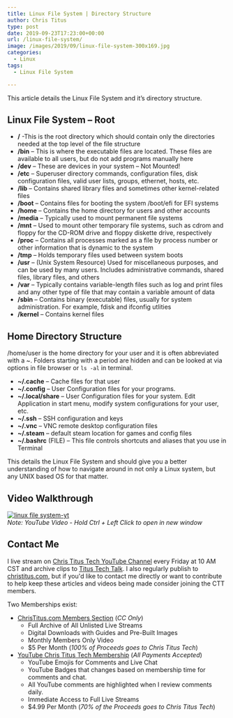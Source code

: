 ```yaml
---
title: Linux File System | Directory Structure
author: Chris Titus
type: post
date: 2019-09-23T17:23:00+00:00
url: /linux-file-system/
image: /images/2019/09/linux-file-system-300x169.jpg
categories:
  - Linux
tags:
  - Linux File System

---
```


This article details the Linux File System and it&#8217;s directory structure. 

## Linux File System &#8211; Root

  *  **/** -This is the root directory which should contain only the directories needed at the top level of the file structure
  * **/bin** &#8211; This is where the executable files are located. These files are available to all users, but do not add programs manually here
  * **/dev** &#8211; These are devices in your system &#8211; Not Mounted!
  * **/etc** &#8211; Superuser directory commands, configuration files, disk configuration files, valid user lists, groups, ethernet, hosts, etc.
  * **/lib** &#8211; Contains shared library files and sometimes other kernel-related files
  * **/boot** &#8211; Contains files for booting the system /boot/efi for EFI systems
  * **/home** &#8211; Contains the home directory for users and other accounts
  * **/media** &#8211; Typically used to mount permanent file systems
  * **/mnt** &#8211; Used to mount other temporary file systems, such as cdrom and floppy for the CD-ROM drive and floppy diskette drive, respectively
  * **/proc** &#8211; Contains all processes marked as a file by process number or other information that is dynamic to the system
  * **/tmp** &#8211; Holds temporary files used between system boots
  * **/usr** &#8211; (Unix System Resource) Used for miscellaneous purposes, and can be used by many users. Includes administrative commands, shared files, library files, and others
  * **/var** &#8211; Typically contains variable-length files such as log and print files and any other type of file that may contain a variable amount of data
  * **/sbin** &#8211; Contains binary (executable) files, usually for system administration. For example, fdisk and ifconfig utlities
  * **/kernel** &#8211; Contains kernel files

## Home Directory Structure

/home/user is the home directory for your user and it is often abbreviated with a ~. Folders starting with a period are hidden and can be looked at via options in file browser or `ls -al` in terminal. 

  * **~/.cache** &#8211; Cache files for that user
  * **~/.config** &#8211; User Configuration files for your programs. 
  * **~/.local/share** &#8211; User Configuration files for your system. Edit Application in start menu, modify system configurations for your user, etc.
  * **~/.ssh** &#8211; SSH configuration and keys
  * **~/.vnc** &#8211; VNC remote desktop configuration files
  * **~/.steam** &#8211; default steam location for games and config files
  * **~/.bashrc** (FILE) &#8211; This file controls shortcuts and aliases that you use in Terminal

This details the Linux File System and should give you a better understanding of how to navigate around in not only a Linux system, but any UNIX based OS for that matter. 

## Video Walkthrough

[![linux file system-yt](https://img.youtube.com/vi/roES8iAaJEM/0.jpg)](https://www.youtube.com/watch?v=roES8iAaJEM)  
_Note: YouTube Video - Hold Ctrl + Left Click to open in new window_

## Contact Me

I live stream on [Chris Titus Tech YouTube Channel][1] every Friday at 10 AM CST and archive clips to [Titus Tech Talk][2]. I also regularly publish to [christitus.com][3], but if you'd like to contact me directly or want to contribute to help keep these articles and videos being made consider joining the CTT members. 

Two Memberships exist:
- [ChrisTitus.com Members Section][4] (_CC Only_)
  - Full Archive of All Unlisted Live Streams
  - Digital Downloads with Guides and Pre-Built Images
  - Monthly Members Only Video
  - $5 Per Month (_100% of Proceeds goes to Chris Titus Tech_)
- [YouTube Chris Titus Tech Membership][5] (_All Payments Accepted_)
  - YouTube Emojis for Comments and Live Chat
  - YouTube Badges that changes based on membership time for comments and chat.
  - All YouTube comments are highlighted when I review comments daily. 
  - Immediate Access to Full Live Streams
  - $4.99 Per Month (_70% of the Proceeds goes to Chris Titus Tech_)

 [1]: https://www.youtube.com/c/ChrisTitusTech
 [2]: https://www.youtube.com/c/ChrisTitusTechStreams
 [3]: https://christitus.com/
 [4]: https://portal.christitus.com
 [5]: https://links.christitus.com/join